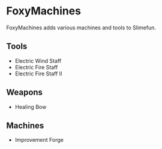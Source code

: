 # FoxyMachines
FoxyMachines adds various machines and tools to Slimefun.

## Tools
* Electric Wind Staff
* Electric Fire Staff
* Electric Fire Staff II
## Weapons
* Healing Bow
## Machines
* Improvement Forge
